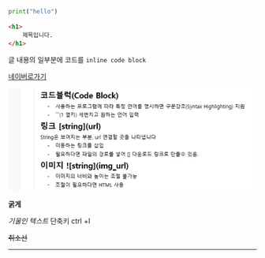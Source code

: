 ``` python
print("hello")
```

```html
<h1>
    제목입니다.
</h1>
```

글 내용의 일부분에 코드를 ```inline code block```

[네이버로가기](https://www.naver.com/)

![파이썬이미지](TIL.assets/image-20220715114034984.png)

**굵게**

*기울인 텍스트* 단축키 ctrl +l

~~취소선~~

---------------


